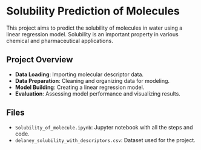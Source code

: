 # Solubility Prediction of Molecules

This project aims to predict the solubility of molecules in water using a linear regression model. Solubility is an important property in various chemical and pharmaceutical applications.

## Project Overview

- **Data Loading**: Importing molecular descriptor data.
- **Data Preparation**: Cleaning and organizing data for modeling.
- **Model Building**: Creating a linear regression model.
- **Evaluation**: Assessing model performance and visualizing results.

## Files

- `Solubility_of_molecule.ipynb`: Jupyter notebook with all the steps and code.
- `delaney_solubility_with_descriptors.csv`: Dataset used for the project.


